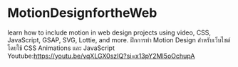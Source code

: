 # MotionDesignfortheWeb
 learn how to include motion in web design projects using video, CSS, JavaScript, GSAP, SVG, Lottie, and more.  ฝึกการทำ Motion Design สำหรับเว็บไซต์ โดยใช้ CSS Animations และ JavaScript   Youtube:https://youtu.be/vqXLGX0szIQ?si=x13pY2MI5oOchupA

